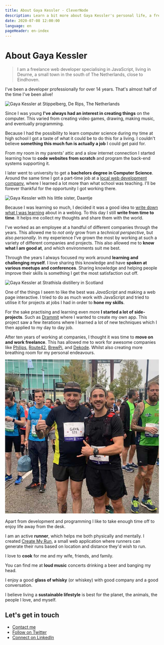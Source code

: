 ```yaml
---
title: About Gaya Kessler - CleverNode
description: Learn a bit more about Gaya Kessler's personal life, a freelance web developer.
date: 2020-07-08 12:00:00
language: en
pageHeader: en-index
---
```


# About Gaya Kessler

> I am a freelance web developer specialising in JavaScript, living in Deurne, a small town in the south of The Netherlands, close to Eindhoven.

I've been a developer professionally for over 14 years. That's almost half of the time I've been alive!

<picture class="picture picture--fullwidth">
    <img src="./gaya-de-rips-stippelberg.jpg" alt="Gaya Kessler at Stippelberg, De Rips, The Netherlands" />
</picture>

Since I was young **I've always had an interest in creating things** on the computer. This varied from creating video games, drawing, making music, and eventually programming.

Because I had the possibility to learn computer science during my time at high school I got a taste of what it could be to do this for a living. I couldn't believe **something this much fun is actually a job** I could get paid for. 

From my room in my parents' attic and a slow internet connection I started learning how to **code websites from scratch** and program the back-end systems supporting it.

I later went to university to get a **bachelors degree in Computer Science**. Around the same time I got a part-time job at a [local web development company](https://cybox.nl), where I learned a lot more than what school was teaching. I'll be forever thankful for the opportunity I got working there.

<picture class="picture picture--daantje">
    <img src="./gaya-daantje.jpg" alt="Gaya Kessler with his little sister, Daantje" />
</picture>

Because I was learning so much, I decided it was a good idea to [write down what I was learning](https://gaya.pizza) about in a weblog. To this day I still **write from time to time**. It helps me collect my thoughts and share them with the world.

I've worked as an employee at a handful of different companies through the years. This allowed me to _not only_ grow from a _technical perspective_, but also _personally_. In my experience I've grown the most by working at such a variety of different companies and projects. This also allowed me to **know what I am good at**, and which environments suit me best. 

Through the years I always focused my work around **learning and challenging myself**. I love sharing this knowledge and have **spoken at various meetups and conferences**. Sharing knowledge and helping people improve their skills is something I get the most satisfaction out off.

<picture class="picture picture--whisky">
    <img src="./gaya-strathisla.jpg" alt="Gaya Kessler at Strathisla distillery in Scotland" />
</picture>

One of the things I seem to like the best was _JavaScript_ and making a web page interactive. I tried to do as much work with JavaScript and tried to utilise it for projects at jobs I had in order to **hone my skills**.

For the sake practising and learning even more **I started a lot of side-projects**. Such as [Drammit](https://dramm.it) where I wanted to create my own app. This project saw a few iterations where I learned a lot of new techniques which I then applied to my day to day job.

After ten years of working at companies, I thought it was time to **move on and work freelance**. This has allowed me to work for awesome companies like [Philips](https://philips.com), [Route42](https://route42.nl), [BrewPi](https://brewpi.com), and [Dekode](https://dekode.no). Whilst also creating more breathing room for my personal endeavours.

<picture class="picture picture--marathon">
    <img src="./gaya-marathon-eindhoven.jpg" alt="Gaya Kessler at Eindhoven marathon" />
</picture>

Apart from development and programming I like to take enough time off to enjoy life away from the desk.

I am an active **runner**, which helps me both physically and mentally. I created [Create My Run](https://createmy.run), a small web application where runners can generate their runs based on location and distance they'd wish to run.

I love to **cook** for me and my wife, friends, and family. 

You can find me at **loud music** concerts drinking a beer and banging my head. 

I enjoy a good **glass of whisky** (or whiskey) with good company and a good conversation. 

I believe living a **sustainable lifestyle** is best for the planet, the animals, the people I love, and myself.

## Let's get in touch

<ul class="find-online">
    <li>
        <a class="find-me find-me--mail" href="#contact">
            Contact me
        </a>
    </li>
    <li>
        <a class="find-me find-me--twitter" href="https://twitter.com/GayaKessler">
            Follow on Twitter
        </a>
    </li>
    <li>
        <a class="find-me find-me--linkedin" href="https://www.linkedin.com/in/gaya-kessler/">
            Connect on LinkedIn
        </a>
    </li>
</ul>
